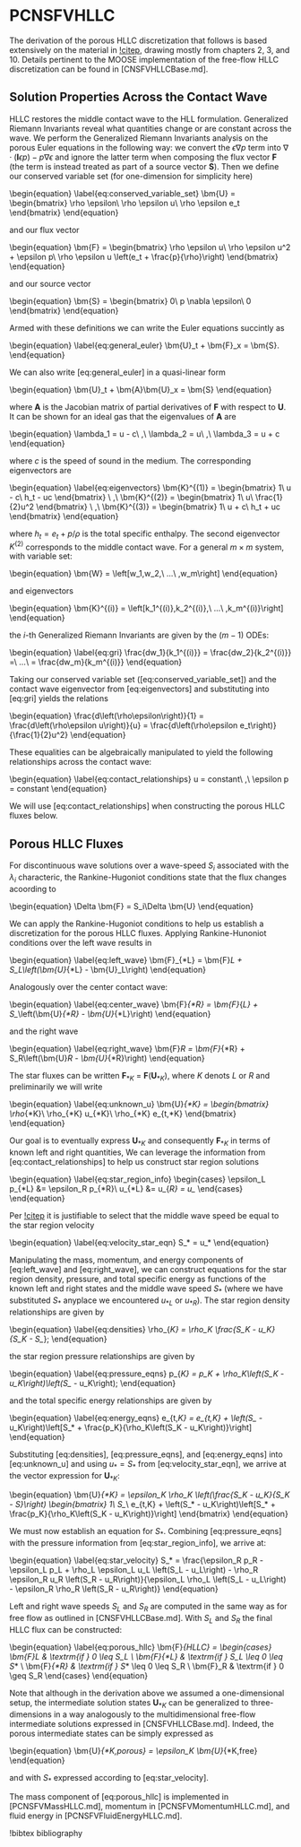 # PCNSFVHLLC

The derivation of the porous HLLC discretization that follows is based
extensively on the material in [!citep](toro2009riemann), drawing mostly from
chapters 2, 3, and 10. Details pertinent to the MOOSE
implementation of the free-flow
HLLC discretization can be found in [CNSFVHLLCBase.md].

## Solution Properties Across the Contact Wave

HLLC restores the middle contact wave to the HLL formulation. Generalized
Riemann Invariants reveal what quantities change or are constant across the
wave. We perform the Generalized Riemann Invariants analysis on the porous Euler
equations in the following way: we convert the $\epsilon \nabla p$ term into $\nabla
\cdot\left(\bm{I}\epsilon p\right) - p \nabla \epsilon$ and ignore the latter
term when composing the flux vector $\bm{F}$ (the term is instead treated as
part of a source vector $\bm{S}$). Then we define our conserved variable set
(for one-dimension for simplicity here)

\begin{equation}
\label{eq:conserved_variable_set}
\bm{U} =
\begin{bmatrix}
\rho \epsilon\\
\rho \epsilon u\\
\rho \epsilon e_t
\end{bmatrix}
\end{equation}

and our flux vector

\begin{equation}
\bm{F} =
\begin{bmatrix}
\rho \epsilon u\\
\rho \epsilon u^2 + \epsilon p\\
\rho \epsilon u  \left(e_t + \frac{p}{\rho}\right)
\end{bmatrix}
\end{equation}

and our source vector

\begin{equation}
\bm{S} =
\begin{bmatrix}
0\\
p \nabla \epsilon\\
0
\end{bmatrix}
\end{equation}

Armed with these definitions we can write the Euler equations succintly as

\begin{equation}
\label{eq:general_euler}
\bm{U}_t + \bm{F}_x = \bm{S}.
\end{equation}

We can also write [eq:general_euler] in a quasi-linear form

\begin{equation}
\bm{U}_t + \bm{A}\bm{U}_x = \bm{S}
\end{equation}

where $\bm{A}$ is the Jacobian matrix of partial derivatives of $\bm{F}$ with
respect to $\bm{U}$. It can be shown for an ideal gas that the eigenvalues of $\bm{A}$ are

\begin{equation}
\lambda_1 = u - c\ ,\ \lambda_2 = u\ ,\ \lambda_3 = u + c
\end{equation}

where $c$ is the speed of sound in the medium. The corresponding eigenvectors
are

\begin{equation}
\label{eq:eigenvectors}
\bm{K}^{(1)} =
\begin{bmatrix}
1\\
u - c\\
h_t - uc
\end{bmatrix}
\ ,\ \bm{K}^{(2)} =
\begin{bmatrix}
1\\
u\\
\frac{1}{2}u^2
\end{bmatrix}
\ ,\ \bm{K}^{(3)} =
\begin{bmatrix}
1\\
u + c\\
h_t + uc
\end{bmatrix}
\end{equation}

where $h_t = e_t + p/\rho$ is the total specific enthalpy. The second
eigenvector $K^{(2)}$ corresponds to the middle contact wave. For a general $m
\times m$ system, with variable set:

\begin{equation}
\bm{W} = \left[w_1,w_2,\ ...\ ,w_m\right]
\end{equation}

and eigenvectors

\begin{equation}
\bm{K}^{(i)} = \left[k_1^{(i)},k_2^{(i)},\ ...\ ,k_m^{(i)}\right]
\end{equation}

the $i\text{-th}$
Generalized Riemann Invariants are given by the $\left(m - 1\right)$ ODEs:

\begin{equation}
\label{eq:gri}
\frac{dw_1}{k_1^{(i)}} = \frac{dw_2}{k_2^{(i)}} =\ ...\ = \frac{dw_m}{k_m^{(i)}}
\end{equation}

Taking our conserved variable set ([eq:conserved_variable_set]) and the contact
wave eigenvector from [eq:eigenvectors] and substituting into [eq:gri] yields
the relations

\begin{equation}
\frac{d\left(\rho\epsilon\right)}{1} = \frac{d\left(\rho\epsilon u\right)}{u} =
\frac{d\left(\rho\epsilon e_t\right)}{\frac{1}{2}u^2}
\end{equation}

These equalities can be algebraically manipulated to yield the following
relationships across the contact wave:

\begin{equation}
\label{eq:contact_relationships}
u = constant\ ,\ \epsilon p = constant
\end{equation}

We will use [eq:contact_relationships] when constructing the porous HLLC fluxes
below.

## Porous HLLC Fluxes

For discontinuous wave solutions over a wave-speed $S_i$ associated with the
$\lambda_i$ characteric, the Rankine-Hugoniot conditions state that the flux
changes acoording to

\begin{equation}
\Delta \bm{F} = S_i\Delta \bm{U}
\end{equation}

We can apply the Rankine-Hugoniot conditions to help us establish a
discretization for the porous HLLC fluxes. Applying Rankine-Hunoniot conditions
over the left wave results in

\begin{equation}
\label{eq:left_wave}
\bm{F}_{*L} = \bm{F}_L + S_L\left(\bm{U}_{*L} - \bm{U}_L\right)
\end{equation}

Analogously over the center contact wave:

\begin{equation}
\label{eq:center_wave}
\bm{F}_{*R} = \bm{F}_{*L} + S_*\left(\bm{U}_{*R} - \bm{U}_{*L}\right)
\end{equation}

and the right wave

\begin{equation}
\label{eq:right_wave}
\bm{F}_R = \bm{F}_{*R} + S_R\left(\bm{U}_R - \bm{U}_{*R}\right)
\end{equation}

The star fluxes can be written $\bm{F}_{*K}$ = $\bm{F}\left(\bm{U}_{*K}\right)$,
where $K$ denots $L$ or $R$ and preliminarily we will write

\begin{equation}
\label{eq:unknown_u}
\bm{U}_{*K} =
\begin{bmatrix}
\rho_{*K}\\
\rho_{*K} u_{*K}\\
\rho_{*K} e_{t,*K}
\end{bmatrix}
\end{equation}

Our goal is to eventually express $\bm{U}_{*K}$ and consequently $\bm{F}_{*K}$ in terms of known left and right
quantities, We can leverage the information from [eq:contact_relationships] to help us
construct star region solutions

\begin{equation}
\label{eq:star_region_info}
\begin{cases}
\epsilon_L p_{*L} &= \epsilon_R p_{*R}\\
u_{*L} &= u_{*R} = u_*
\end{cases}
\end{equation}

Per [!citep](toro2009riemann) it is justifiable to select that the middle wave
speed be equal to the star region velocity

\begin{equation}
\label{eq:velocity_star_eqn}
S_* = u_*
\end{equation}

Manipulating the mass, momentum, and energy components of [eq:left_wave] and
[eq:right_wave], we can construct equations for the star region density, pressure, and
total specific energy as functions of the known left and right states and the middle wave
speed $S_*$ (where we have substituted $S_*$ anyplace we encountered $u_{*L}$ or
$u_{*R}$). The star region density relationships are given by

\begin{equation}
\label{eq:densities}
\rho_{*K} = \rho_K \frac{S_K - u_K}{S_K - S_*};
\end{equation}

the star region pressure relationships are given by

\begin{equation}
\label{eq:pressure_eqns}
p_{*K} = p_K + \rho_K\left(S_K - u_K\right)\left(S_* - u_K\right);
\end{equation}

and the total specific energy relationships are given by

\begin{equation}
\label{eq:energy_eqns}
e_{t,*K} = e_{t,K} + \left(S_* -
u_K\right)\left[S_* + \frac{p_K}{\rho_K\left(S_K - u_K\right)}\right]
\end{equation}

Substituting [eq:densities], [eq:pressure_eqns], and [eq:energy_eqns] into
[eq:unknown_u] and
using $u_* = S_*$ from [eq:velocity_star_eqn], we arrive at the vector
expression for $\bm{U}_{*K}$:

\begin{equation}
\bm{U}_{*K} = \epsilon_K \rho_K \left(\frac{S_K - u_K}{S_K - S_*}\right)
\begin{bmatrix}
1\\
S_*\\
e_{t,K} + \left(S_* -
u_K\right)\left[S_* + \frac{p_K}{\rho_K\left(S_K - u_K\right)}\right]
\end{bmatrix}
\end{equation}

We must now establish an equation for $S_*$. Combining [eq:pressure_eqns] with the pressure information from
[eq:star_region_info], we arrive at:

\begin{equation}
\label{eq:star_velocity}
S_* = \frac{\epsilon_R p_R - \epsilon_L p_L + \rho_L \epsilon_L u_L \left(S_L -
u_L\right) - \rho_R \epsilon_R u_R \left(S_R - u_R\right)}{\epsilon_L \rho_L
\left(S_L - u_L\right) - \epsilon_R \rho_R \left(S_R - u_R\right)}
\end{equation}

Left and right wave speeds $S_L$ and $S_R$ are computed in the same way as for
free flow as outlined in [CNSFVHLLCBase.md]. With $S_L$ and $S_R$ the final HLLC
flux can be constructed:

\begin{equation}
\label{eq:porous_hllc}
\bm{F}_{HLLC} =
\begin{cases}
\bm{F}_L & \textrm{if } 0 \leq S_L \\
\bm{F}_{*L} & \textrm{if } S_L \leq 0 \leq S_* \\
\bm{F}_{*R} & \textrm{if } S_* \leq 0 \leq S_R \\
\bm{F}_R & \textrm{if } 0 \geq S_R
\end{cases}
\end{equation}

Note that although in the derivation above we assumed a one-dimensional setup,
the intermediate solution states $\bm{U}_{*K}$ can be generalized to
three-dimensions in a way analogously to the multidimensional free-flow
intermediate solutions expressed in [CNSFVHLLCBase.md]. Indeed, the porous
intermediate states can be simply expressed as

\begin{equation}
\bm{U}_{*K,porous} = \epsilon_K \bm{U}_{*K,free}
\end{equation}

and with  $S_*$ expressed according to [eq:star_velocity].

The mass component of [eq:porous_hllc] is implemented in [PCNSFVMassHLLC.md],
momentum in [PCNSFVMomentumHLLC.md], and fluid energy in
[PCNSFVFluidEnergyHLLC.md].

!bibtex bibliography
